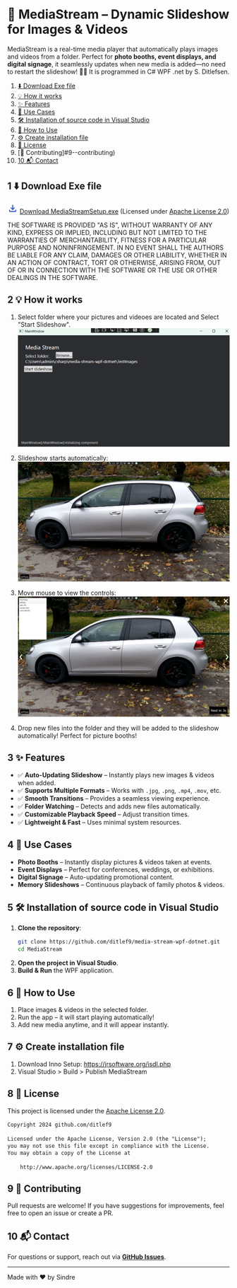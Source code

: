 # 📸 MediaStream – Dynamic Slideshow for Images & Videos

MediaStream is a real-time media player that automatically plays images and videos from a folder. 
Perfect for **photo booths, event displays, and digital signage**, 
it seamlessly updates when new media is added—no need to restart the slideshow! 🎥✨
It is programmed in C# WPF .net by S. Ditlefsen.


1. [⬇️ Download Exe file](#1-download)
2. [💡 How it works](#-installation)
3. [✨ Features](#-installation)
4. [🎯 Use Cases](#4--use-cases)
5. [🛠 Installation of source code in Visual Studio](#5--installation)
6. [📂 How to Use](#6--how-to-use)
7. [⚙️ Create installation file](#7-%EF%B8%8F-create-installation-file)
8. [📜 License](#8--license)
9. [🤝 Contributing]#9--contributing)
10. [10 📬 Contact](#10--contact)


## 1 ⬇️ Download Exe file

![Download](docs/download_24dp_2854C5_FILL0_wght400_GRAD0_opsz24.png) 
[Download MediaStreamSetup.exe](https://github.com/ditlef9/media-stream-wpf-dotnet/raw/refs/heads/main/Installer/Output/MediaStreamInstaller.exe)
(Licensed under 
[Apache License 2.0](https://www.apache.org/licenses/LICENSE-2.0))

THE SOFTWARE IS PROVIDED "AS IS", WITHOUT WARRANTY OF ANY KIND, EXPRESS OR IMPLIED, INCLUDING BUT NOT LIMITED TO THE WARRANTIES OF MERCHANTABILITY, FITNESS FOR A PARTICULAR PURPOSE AND NONINFRINGEMENT. IN NO EVENT SHALL THE AUTHORS BE LIABLE FOR ANY CLAIM, DAMAGES OR OTHER LIABILITY, WHETHER IN AN ACTION OF CONTRACT, TORT OR OTHERWISE, ARISING FROM, OUT OF OR IN CONNECTION WITH THE SOFTWARE OR THE USE OR OTHER DEALINGS IN THE SOFTWARE.


## 2 💡 How it works
1. Select folder where your pictures and videoes are located and Select "Start Slideshow". 
![Select folder](docs/main-window.png)

2. Slideshow starts automatically:
![Select folder](docs/slideshow-without-controls.jpg)

3. Move mouse to view the controls: 
![Select folder](docs/slideshow-with-controls.jpg)
 
4. Drop new files into the folder and they will be added to the slideshow automatically! Perfect for picture booths!

## 3 ✨ Features
- ✅ **Auto-Updating Slideshow** – Instantly plays new images & videos when added.
- ✅ **Supports Multiple Formats** – Works with `.jpg`, `.png`, `.mp4`, `.mov`, etc.
- ✅ **Smooth Transitions** – Provides a seamless viewing experience.
- ✅ **Folder Watching** – Detects and adds new files automatically.
- ✅ **Customizable Playback Speed** – Adjust transition times.
- ✅ **Lightweight & Fast** – Uses minimal system resources.

## 4 🎯 Use Cases
- **Photo Booths** – Instantly display pictures & videos taken at events.
- **Event Displays** – Perfect for conferences, weddings, or exhibitions.
- **Digital Signage** – Auto-updating promotional content.
- **Memory Slideshows** – Continuous playback of family photos & videos.

## 5 🛠 Installation of source code in Visual Studio
1. **Clone the repository**:
   ```sh
   git clone https://github.com/ditlef9/media-stream-wpf-dotnet.git
   cd MediaStream
   ```
2. **Open the project in Visual Studio**.
3. **Build & Run** the WPF application.

## 6 📂 How to Use
1. Place images & videos in the selected folder.
2. Run the app – it will start playing automatically!
3. Add new media anytime, and it will appear instantly.


## 7 ⚙️ Create installation file

1. Download Inno Setup: https://jrsoftware.org/isdl.php
2. Visual Studio > Build > Publish MediaStream


## 8 📜 License
This project is licensed under the
[Apache License 2.0](https://www.apache.org/licenses/LICENSE-2.0).

```
Copyright 2024 github.com/ditlef9

Licensed under the Apache License, Version 2.0 (the "License");
you may not use this file except in compliance with the License.
You may obtain a copy of the License at

    http://www.apache.org/licenses/LICENSE-2.0
```

## 9 🤝 Contributing
Pull requests are welcome! If you have suggestions for improvements, feel free to open an issue or create a PR.

## 10 📬 Contact
For questions or support, reach out via **[GitHub Issues](https://github.com/ditlef9/media-stream-wpf-dotnet/issues)**.

---
Made with ❤️ by Sindre
